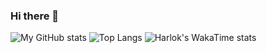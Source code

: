 ### Hi there 👋

![My GitHub stats](https://github-readme-stats.vercel.app/api?username=muhammedelsepa3y&hide=stars&count_private=true&show_icons=true)
![Top Langs](https://github-readme-stats.vercel.app/api/top-langs/?username=muhammedelsepa3y&layout=donut)
![Harlok's WakaTime stats](https://github-readme-stats.vercel.app/api/wakatime?username=muhammedelsepa3y)


